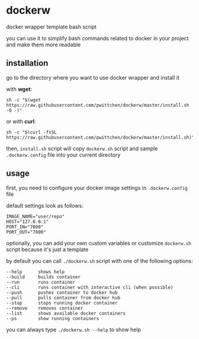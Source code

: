 # dockerw
docker wrapper template bash script

you can use it to simplify bash commands related to docker in your project and make them more readable

## installation

go to the directory where you want to use docker wrapper and install it

with **wget**:

```
sh -c "$(wget https://raw.githubusercontent.com/pwittchen/dockerw/master/install.sh -O -)"
```

or with **curl**:

```
sh -c "$(curl -fsSL https://raw.githubusercontent.com/pwittchen/dockerw/master/install.sh)"
```

then, `install.sh` script will copy `dockerw.sh` script and sample `.dockerw.config` file into your current directory

## usage

first, you need to configure your docker image settings in `.dockerw.config` file

default settings look as follows:

```
IMAGE_NAME="user/repo"
HOST="127.0.0.1"
PORT_IN="7000"
PORT_OUT="7000"
```

optionally, you can add your own custom variables or customize `dockerw.sh` script because it's just a template

by default you can call `./dockerw.sh` script with one of the following options:

```
--help      shows help
--build     builds container
--run       runs container
--cli       runs container with interactive cli (when possible)
--push      pushes container to docker hub
--pull      pulls container from docker hub
--stop      stops running docker container
--remove    removes container
--list      shows available docker containers
--ps        show running containers
```

you can always type `./dockerw.sh --help` to show help
